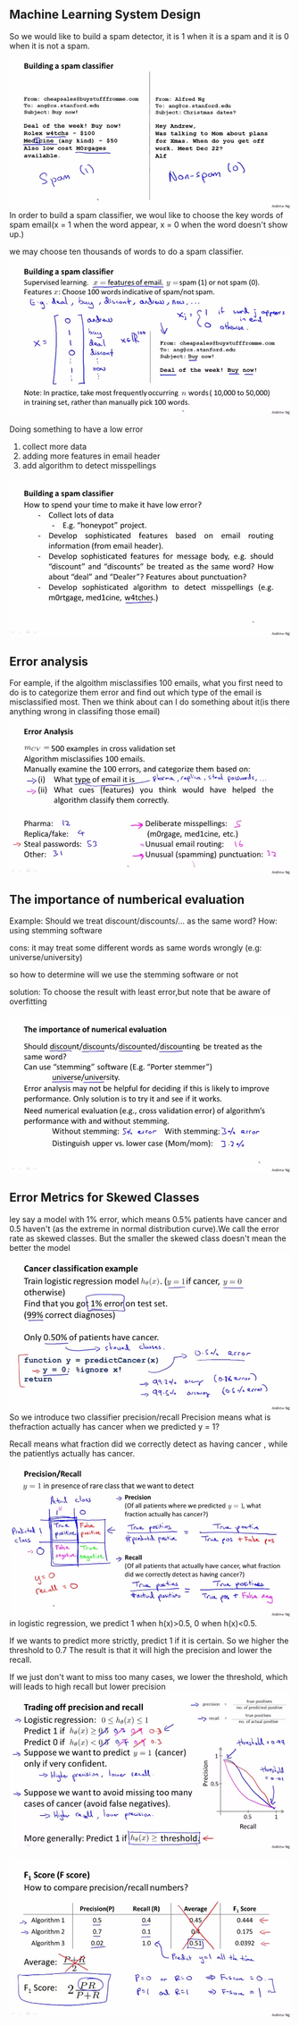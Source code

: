 ## Machine Learning System Design
So we would like to build a spam detector, it is 1 when it is a spam and it is 0 when it is not a spam.
![](picture/ch6_21.jpeg)
In order to build a spam classifier, we woul like to choose the key words of spam email(x = 1 when the word appear, x = 0 when the word doesn't show up.)

we may choose ten thousands of words to do a spam classifier.
![](picture/ch6_22.jpeg)

Doing something to have a low error

1. collect more data
2. adding more features in email header
3. add algorithm to detect misspellings

![](picture/ch6_23.jpeg)
## Error analysis
For eample, if the algoithm misclassifies 100 emails, what you first need to do is to categorize them error and find out which type of the email is misclassified most. Then we think about can I do something about it(is there anything wrong in classifing those email)
![](picture/ch6_24.png)
## The importance of numberical evaluation 
Example:
Should we treat discount/discounts/... as the same word?
How: using stemming software

cons:
it may treat some different words as same words wrongly (e.g: universe/university)

so how to determine will we use the stemming software or not

solution:
To choose the result with least error,but note that be aware of overfitting

![](picture/ch6_25.png)

## Error Metrics for Skewed Classes
ley say a model with 1% error, which means 0.5% patients have cancer and 0.5 haven't (as the extreme in normal distribution curve).We call the error rate as skewed classes. But the smaller the skewed class doesn't mean the better the model
![](picture/ch6_26.jpeg)
So we introduce two classifier precision/recall
Precision means what is thefraction actually has cancer when we predicted y = 1?

Recall means what fraction did we correctly detect as having cancer , while the patientlys actually has cancer.
![](picture/ch6_27.png)
in logistic regression, we predict 1 when h(x)>0.5, 0 when h(x)<0.5.

If we wants to predict more strictly, predict 1 if it is certain. So we higher the threshold to 0.7
The result is that it will high the precision and lower the recall.

If we just don't want to miss too many cases, we lower the threshold, which will leads to high recall but lower precision
![](picture/ch6_28.png)

![](picture/ch6_29.png)